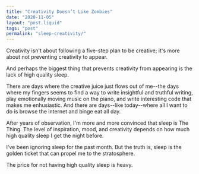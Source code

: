 ```yaml
---
title: "Creativity Doesn’t Like Zombies"
date: "2020-11-05"
layout: "post.liquid"
tags: "post"
permalink: "sleep-creativity/"
---
```


Creativity isn't about following a five-step plan to be creative; it's more about not preventing creativity to appear. 

And perhaps the biggest thing that prevents creativity from appearing is the lack of high quality sleep.

There are days where the creative juice just flows out of me--the days where my fingers seems to find a way to write insightful and truthful writing, play emotionally moving music on the piano, and write interesting code that makes me enhusiastic. And there are days--like today--where all I want to do is browse the internet and binge eat all day.

After years of observation, I'm more and more convinced that sleep is The Thing. The level of inspiration, mood, and creativity depends on how much high quality sleep I get the night before.

I've been ignoring sleep for the past month. But the truth is, sleep is the golden ticket that can propel me to the stratosphere.

The price for not having high quality sleep is heavy.